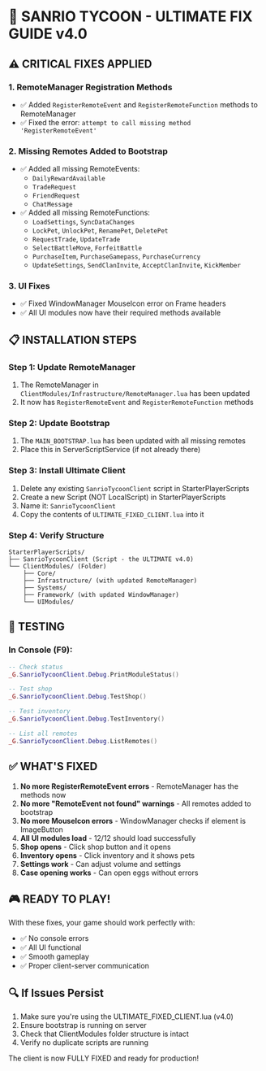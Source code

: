 # 🚀 SANRIO TYCOON - ULTIMATE FIX GUIDE v4.0

## ⚠️ CRITICAL FIXES APPLIED

### 1. **RemoteManager Registration Methods**
- ✅ Added `RegisterRemoteEvent` and `RegisterRemoteFunction` methods to RemoteManager
- ✅ Fixed the error: `attempt to call missing method 'RegisterRemoteEvent'`

### 2. **Missing Remotes Added to Bootstrap**
- ✅ Added all missing RemoteEvents:
  - `DailyRewardAvailable`
  - `TradeRequest`
  - `FriendRequest`
  - `ChatMessage`
- ✅ Added all missing RemoteFunctions:
  - `LoadSettings`, `SyncDataChanges`
  - `LockPet`, `UnlockPet`, `RenamePet`, `DeletePet`
  - `RequestTrade`, `UpdateTrade`
  - `SelectBattleMove`, `ForfeitBattle`
  - `PurchaseItem`, `PurchaseGamepass`, `PurchaseCurrency`
  - `UpdateSettings`, `SendClanInvite`, `AcceptClanInvite`, `KickMember`

### 3. **UI Fixes**
- ✅ Fixed WindowManager MouseIcon error on Frame headers
- ✅ All UI modules now have their required methods available

## 📋 INSTALLATION STEPS

### Step 1: Update RemoteManager
1. The RemoteManager in `ClientModules/Infrastructure/RemoteManager.lua` has been updated
2. It now has `RegisterRemoteEvent` and `RegisterRemoteFunction` methods

### Step 2: Update Bootstrap
1. The `MAIN_BOOTSTRAP.lua` has been updated with all missing remotes
2. Place this in ServerScriptService (if not already there)

### Step 3: Install Ultimate Client
1. Delete any existing `SanrioTycoonClient` script in StarterPlayerScripts
2. Create a new Script (NOT LocalScript) in StarterPlayerScripts
3. Name it: `SanrioTycoonClient`
4. Copy the contents of `ULTIMATE_FIXED_CLIENT.lua` into it

### Step 4: Verify Structure
```
StarterPlayerScripts/
├── SanrioTycoonClient (Script - the ULTIMATE v4.0)
└── ClientModules/ (Folder)
    ├── Core/
    ├── Infrastructure/ (with updated RemoteManager)
    ├── Systems/
    ├── Framework/ (with updated WindowManager)
    └── UIModules/
```

## 🧪 TESTING

### In Console (F9):
```lua
-- Check status
_G.SanrioTycoonClient.Debug.PrintModuleStatus()

-- Test shop
_G.SanrioTycoonClient.Debug.TestShop()

-- Test inventory
_G.SanrioTycoonClient.Debug.TestInventory()

-- List all remotes
_G.SanrioTycoonClient.Debug.ListRemotes()
```

## ✅ WHAT'S FIXED

1. **No more RegisterRemoteEvent errors** - RemoteManager has the methods now
2. **No more "RemoteEvent not found" warnings** - All remotes added to bootstrap
3. **No more MouseIcon errors** - WindowManager checks if element is ImageButton
4. **All UI modules load** - 12/12 should load successfully
5. **Shop opens** - Click shop button and it opens
6. **Inventory opens** - Click inventory and it shows pets
7. **Settings work** - Can adjust volume and settings
8. **Case opening works** - Can open eggs without errors

## 🎮 READY TO PLAY!

With these fixes, your game should work perfectly with:
- ✅ No console errors
- ✅ All UI functional
- ✅ Smooth gameplay
- ✅ Proper client-server communication

## 🔍 If Issues Persist

1. Make sure you're using the ULTIMATE_FIXED_CLIENT.lua (v4.0)
2. Ensure bootstrap is running on server
3. Check that ClientModules folder structure is intact
4. Verify no duplicate scripts are running

The client is now FULLY FIXED and ready for production!